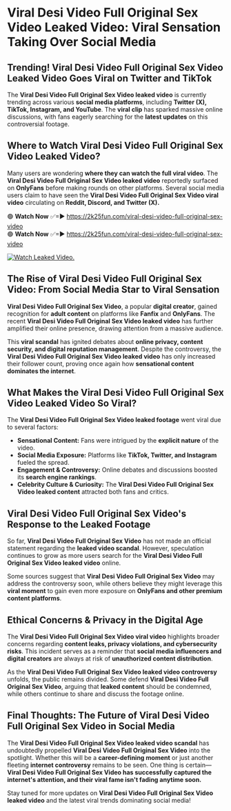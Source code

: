 # Viral Desi Video Full Original Sex Video Leaked Video: Viral Sensation Taking Over Social Media

## **Trending! Viral Desi Video Full Original Sex Video Leaked Video Goes Viral on Twitter and TikTok**
The **Viral Desi Video Full Original Sex Video leaked video** is currently trending across various **social media platforms**, including **Twitter (X), TikTok, Instagram, and YouTube**. The **viral clip** has sparked massive online discussions, with fans eagerly searching for the **latest updates** on this controversial footage.

## **Where to Watch Viral Desi Video Full Original Sex Video Leaked Video?**
Many users are wondering **where they can watch the full viral video**. The **Viral Desi Video Full Original Sex Video leaked video** reportedly surfaced on **OnlyFans** before making rounds on other platforms. Several social media users claim to have seen the **Viral Desi Video Full Original Sex Video viral video** circulating on **Reddit, Discord, and Twitter (X).**

🟢 **Watch Now** ✅=► https://2k25fun.com/viral-desi-video-full-original-sex-video  
🟢 **Watch Now** ✅=► https://2k25fun.com/viral-desi-video-full-original-sex-video  

[![Watch Leaked Video.](https://miro.medium.com/v2/resize:fit:828/format:webp/1*cilzJN44JGOrTw9NJCrNHA.gif "Watch Leaked Video")](https://2k25fun.com/viral-desi-video-full-original-sex-video)

## **The Rise of Viral Desi Video Full Original Sex Video: From Social Media Star to Viral Sensation**
**Viral Desi Video Full Original Sex Video**, a popular **digital creator**, gained recognition for **adult content** on platforms like **Fanfix** and **OnlyFans**. The recent **Viral Desi Video Full Original Sex Video leaked video** has further amplified their online presence, drawing attention from a massive audience.

This **viral scandal** has ignited debates about **online privacy, content security, and digital reputation management**. Despite the controversy, the **Viral Desi Video Full Original Sex Video leaked video** has only increased their follower count, proving once again how **sensational content dominates the internet**.

## **What Makes the Viral Desi Video Full Original Sex Video Leaked Video So Viral?**
The **Viral Desi Video Full Original Sex Video leaked footage** went viral due to several factors:
- **Sensational Content:** Fans were intrigued by the **explicit nature** of the video.
- **Social Media Exposure:** Platforms like **TikTok, Twitter, and Instagram** fueled the spread.
- **Engagement & Controversy:** Online debates and discussions boosted its **search engine rankings**.
- **Celebrity Culture & Curiosity:** The **Viral Desi Video Full Original Sex Video leaked content** attracted both fans and critics.

## **Viral Desi Video Full Original Sex Video's Response to the Leaked Footage**
So far, **Viral Desi Video Full Original Sex Video** has not made an official statement regarding the **leaked video scandal**. However, speculation continues to grow as more users search for the **Viral Desi Video Full Original Sex Video leaked video** online.

Some sources suggest that **Viral Desi Video Full Original Sex Video** may address the controversy soon, while others believe they might leverage this **viral moment** to gain even more exposure on **OnlyFans and other premium content platforms**.

## **Ethical Concerns & Privacy in the Digital Age**
The **Viral Desi Video Full Original Sex Video viral video** highlights broader concerns regarding **content leaks, privacy violations, and cybersecurity risks**. This incident serves as a reminder that **social media influencers and digital creators** are always at risk of **unauthorized content distribution**.

As the **Viral Desi Video Full Original Sex Video leaked video controversy** unfolds, the public remains divided. Some defend **Viral Desi Video Full Original Sex Video**, arguing that **leaked content** should be condemned, while others continue to share and discuss the footage online.

## **Final Thoughts: The Future of Viral Desi Video Full Original Sex Video in Social Media**
The **Viral Desi Video Full Original Sex Video leaked video scandal** has undoubtedly propelled **Viral Desi Video Full Original Sex Video** into the spotlight. Whether this will be a **career-defining moment** or just another fleeting **internet controversy** remains to be seen. One thing is certain—**Viral Desi Video Full Original Sex Video has successfully captured the internet's attention, and their viral fame isn't fading anytime soon.**

Stay tuned for more updates on **Viral Desi Video Full Original Sex Video leaked video** and the latest viral trends dominating social media!